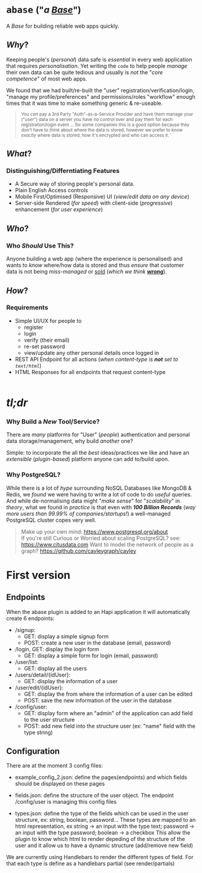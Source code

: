 # `abase` <small>("_a [Base](https://en.wiktionary.org/wiki/base#Noun)_")</small>

A _Base_ for building reliable web apps quickly.

## _Why_?

Keeping people's (_personal_) data safe is _essential_ in every web application
that requires _personalisation_.
Yet writing the `code` to help people _manage_ their own data can be quite
tedious and usually is _not_ the "_core competence_" of most web apps.

We found that we had built/re-built the "user" registration/verification/login,
"manage my profile/preferences" and permissions/roles "workflow" enough times
that it was time to make something generic & re-useable.

> <small>You _can_ pay a 3rd Party "Auth"-as-a-Service Provider and have them
manage your ("_user_") data on a server you have _no control_ over and
pay them for each registration/login event ... for some companies
this is a good option because they don't have to _think_ about where
the data is stored, however we prefer to know _exactly_ where data is
stored, how it's encrypted and who can access it.˜</small>

## _What_?

### Distinguishing/Differntiating Features

+ A Secure way of storing people's personal data.
+ Plain English Access controls
+ Mobile First/Optimised (Responsive) UI (_view/edit data on any device_)
+ Server-side Rendered (_for speed_) with client-side (_progressive_) enhancement (_for user experience_)

## _Who_?


### Who _Should_ Use This?

Anyone building a web app (where the experience is personalised) and wants to _know_ where/how data is stored and thus _ensure_ that customer data is not being _miss-managed_ or [sold](https://codingvc.com/the-value-of-data-part-3-data-business-models) (_which we think_ [***wrong***]()).


## _How_?

### Requirements

+ Simple UI/UX for people to
  + register
  + login
  + verify (their email)
  + re-set password
  + view/update any other personal details once logged in
+ REST API Endpoint for all actions (_when content-type is **not** set to `text/html`_)
+ HTML Responses for all endpoints that request content-type
<br /><br />

# _tl;dr_

### Why Build a _New_ Tool/Service?

There are _many_ platforms for "User" (_people_) authentication and personal
data storage/management, why build _another_ one?

Simple: to incorporate the all the _best_ ideas/practices we like
and have an _extensible_ (_plugin-based_) platform anyone can add to/build upon.

### Why PostgreSQL?

While there is a lot of _hype_ surrounding NoSQL Databases like MongoDB & Redis,
we _found_ we were having to write a lot of code to do _useful_ queries.
And while de-normalising data might "_make sense_" for "_scalability_" in _theory_,
what we found in _practice_ is that even with ***100 Billion Records*** (_way more users than 99.99% of companies/startups!_)
a well-managed PostgreSQL cluster copes very well.

> Make up your own mind: https://www.postgresql.org/about  
> If you're still Curious or Worried about scaling PostgreSQL?
see: https://www.citusdata.com
> Want to model the network of people as a graph? https://github.com/cayleygraph/cayley

# First version

## Endpoints

When the abase plugin is added to an Hapi application it will automatically create 6 endpoints:

- /signup:
  - GET: display a simple signup form
  - POST: create a new user in the database (email, password)
- /login, GET: display the login form
  - GET: display a simple form for login (email, password)
- /user/list:
  - GET: display all the users
- /users/detail/{idUser}:
  - GET: display the information of a user
- /user/edit/{idUser}:
  - GET: display the from where the information of a user can be edited
  - POST: save the new information of the user in the database
- /config/user:
  - GET: display form where an "admin" of the application can add field to the user structure
  - POST: add new field into the structure user (ex: "name" field with the type string)

## Configuration

There are at the moment 3 config files:

- example_config_2.json: define the pages(endpoints) and which fields should be displayed on these pages

- fields.json: define the structure of the user object. The endpoint /config/user is managing this config files

- types.json: define the type of the fields which can be used in the user structure, ex: string, boolean, password... These types are mapped to an html representation, ex string -> an input with the type text; password -> an input with the type password; boolean -> a checkbox This allow the plugin to know which html to render depeding of the structure of the user and it allow us to have a dynamic structure (add/remove new field)

We are currently using Handlebars to render the different types of field. For that each type is define as a handlebars partial (see render/partials)




